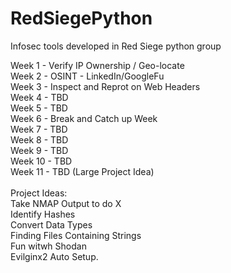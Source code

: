 # RedSiegePython
Infosec tools developed in Red Siege python group

Week 1 - Verify IP Ownership / Geo-locate\
Week 2 - OSINT - LinkedIn/GoogleFu\
Week 3 - Inspect and Reprot on Web Headers\
Week 4 - TBD\
Week 5 - TBD\
Week 6 - Break and Catch up Week\
Week 7 - TBD\
Week 8 - TBD\
Week 9 - TBD\
Week 10 - TBD\
Week 11 - TBD (Large Project Idea)\
\
Project Ideas:\
Take NMAP Output to do X\
Identify Hashes\
Convert Data Types\
Finding Files Containing Strings\
Fun witwh Shodan\
Evilginx2 Auto Setup.



